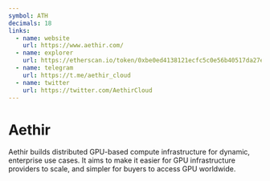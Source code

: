 ```yaml
---
symbol: ATH
decimals: 18
links:
  - name: website
    url: https://www.aethir.com/
  - name: explorer
    url: https://etherscan.io/token/0xbe0ed4138121ecfc5c0e56b40517da27e6c5226b
  - name: telegram
    url: https://t.me/aethir_cloud
  - name: twitter
    url: https://twitter.com/AethirCloud
---
```


# Aethir

Aethir builds distributed GPU-based compute infrastructure for dynamic, enterprise use cases. It aims to make it easier for GPU infrastructure providers to scale, and simpler for buyers to access GPU worldwide.
